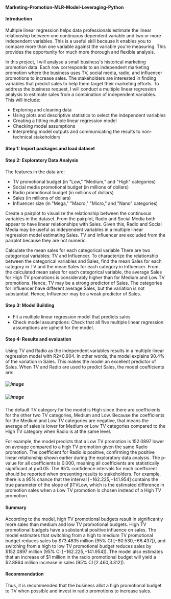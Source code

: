 #### Marketing-Promotion-MLR-Model-Leveraging-Python

#### Introduction
Multiple linear regression helps data professionals estimate the linear relationship between one continuous dependent variable and two or more independent variables. This is a useful skill because it enables you to compare more than one variable against the variable you're measuring. This provides the opportunity for much more thorough and flexible analysis.

In this project, I will analyse a small business's historical marketing promotion data. Each row corresponds to an independent marketing promotion where the business uses TV, social media, radio, and influencer promotions to increase sales. The stakeholders are interested in finding variables that predict sales to help them target their marketing efforts. To address the business request, I will conduct a multiple linear regression analysis to estimate sales from a combination of independent variables. This will include:
-	Exploring and cleaning data
-	Using plots and descriptive statistics to select the independent variables
-	Creating a fitting multiple linear regression model
-	Checking model assumptions
-	Interpreting model outputs and communicating the results to non-technical stakeholders

#### Step 1: Import packages and load dataset
#### Step 2: Exploratory Data Analysis
The features in the data are:
-	TV promotional budget (in "Low," "Medium," and "High" categories)
-	Social media promotional budget (in millions of dollars)
-	Radio promotional budget (in millions of dollars)
-	Sales (in millions of dollars)
-	Influencer size (in "Mega," "Macro," "Micro," and "Nano" categories)

Create a pairplot to visualize the relationship between the continuous variables in the dataset.
From the pairplot, Radio and Social Media both appear to have linear relationships with Sales. Given this, Radio and Social Media may be useful as independent variables in a multiple linear regression model estimating Sales. TV and Influencer are excluded from the pairplot because they are not numeric. 

Calculate the mean sales for each categorical variable
There are two categorical variables: TV and Influencer. To characterize the relationship between the categorical variables and Sales, find the mean Sales for each category in TV and the mean Sales for each category in Influencer. From the calculated mean sales for each categorical variable, the average Sales for High TV promotions is considerably higher than for Medium and Low TV promotions. Hence, TV may be a strong predictor of Sales. The categories for Influencer have different average Sales, but the variation is not substantial. Hence, Influencer may be a weak predictor of Sales.

#### Step 3: Model Building
-	Fit a multiple linear regression model that predicts sales
-	Check model assumptions: Check that all five multiple linear regression assumptions are upheld for the model.

#### Step 4: Results and evaluation
Using TV and Radio as the independent variables results in a multiple linear regression model with R2=0.904. In other words, the model explains 90.4% of the variation in Sales. This makes the model an excellent predictor of Sales. When TV and Radio are used to predict Sales, the model coefficients are:

##### ![image](https://github.com/user-attachments/assets/3691d879-5080-4e8e-a60e-b02017529541)
##### ![image](https://github.com/user-attachments/assets/13de646c-00e5-4d8a-a5aa-6dd8d8f42f30)
 
The default TV category for the model is High since there are coefficients for the other two TV categories, Medium and Low. Because the coefficients for the Medium and Low TV categories are negative, that means the average of sales is lower for Medium or Low TV categories compared to the High TV category when Radio is at the same level.

For example, the model predicts that a Low TV promotion is 152.0897 lower on average compared to a high TV promotion given the same Radio promotion.
The coefficient for Radio is positive, confirming the positive linear relationship shown earlier during the exploratory data analysis.
The p-value for all coefficients is 0.000, meaning all coefficients are statistically significant at p=0.05. The 95% confidence intervals for each coefficient should be reported when presenting results to stakeholders. For example, there is a 95% chance that the interval [−162.225,−141.954] contains the true parameter of the slope of βTVLow, which is the estimated difference in promotion sales when a Low TV promotion is chosen instead of a High TV promotion.

#### Summary
According to the model, high TV promotional budgets result in significantly more sales than medium and low TV promotional budgets.
High TV promotional budgets have a substantial positive influence on sales. The model estimates that switching from a high to medium TV promotional budget reduces sales by $73.4835 million (95% CI [−80.530,−66.437]), and switching from a high to low TV promotional budget reduces sales by $152.0897 million (95% CI [−162.225,−141.954]). The model also estimates that an increase of $1 million in the radio promotional budget will yield a $2.8864 million increase in sales (95% CI [2.460,3.312]).

#### Recommendation
Thus, it is recommended that the business allot a high promotional budget to TV when possible and invest in radio promotions to increase sales.

